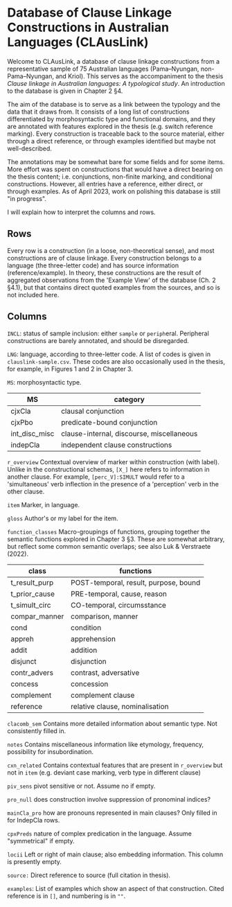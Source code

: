 # Database of Clause Linkage Constructions in Australian Languages (CLAusLink)

Welcome to CLAusLink, a database of clause linkage constructions from a representative sample of 75 Australian languages (Pama–Nyungan, non-Pama–Nyungan, and Kriol). This serves as the accompaniment to the thesis *Clause linkage in Australian languages: A typological study*. An introduction to the database is given in Chapter 2 §4.

The aim of the database is to serve as a link between the typology and the data that it draws from. It consists of a long list of constructions differentiated by morphosyntactic type and functional domains, and they are annotated with features explored in the thesis (e.g. switch reference marking). Every construction is traceable back to the source material, either through a direct reference, or through examples identified but maybe not well-described. 

The annotations may be somewhat bare for some fields and for some items. More effort was spent on constructions that would have a direct bearing on the thesis content; i.e. conjunctions, non-finite marking, and conditional constructions. However, all entries have a reference, either direct, or through examples. As of April 2023, work on polishing this database is still "in progress".

I will explain how to interpret the columns and rows.


## Rows ##

Every row is a construction (in a loose, non-theoretical sense), and most constructions are of clause linkage. Every construction belongs to a language (the three-letter code) and has source information (reference/example). In theory, these constructions are the result of aggregated observations from the 'Example View' of the database (Ch. 2 §4.1), but that contains direct quoted examples from the sources, and so is not included here.

## Columns ##
`INCL`:	status of sample inclusion: either `sample` or `periph`eral. Peripheral constructions are barely annotated, and should be disregarded.

`LNG`:	language, according to three-letter code. A list of codes is given in `clauslink-sample.csv`. These codes are also occasionally used in the thesis, for example, in Figures 1 and 2 in Chapter 3.

`MS`:	morphosyntactic type.

| MS | category |
| --- | --- |
| cjxCla | clausal conjunction |
| cjxPbo | predicate-bound conjunction |
| int_disc_misc | clause-internal, discourse, miscellaneous |
| indepCla | independent clause constructions |

`r_overview` Contextual overview of marker within construction (with label). Unlike in the constructional schemas, `[X_]` here refers to information in another clause. For example, `[perc_V]:SIMULT` would refer to a 'simultaneous' verb inflection in the presence of a 'perception' verb in the other clause.

`item` Marker, in language.

`gloss`	Author's or my label for the item.

`function_classes` Macro-groupings of functions, grouping together the semantic functions explored in Chapter 3 §3. These are somewhat arbitrary, but reflect some common semantic overlaps; see also Luk & Verstraete (2022).

| class | functions |
| --- | --- |
| t_result_purp | POST-temporal, result, purpose, bound |
| t_prior_cause | PRE-temporal, cause, reason |
| t_simult_circ | CO-temporal, circumsstance |
| compar_manner | comparison, manner |
| cond | condition |
| appreh | apprehension |
| addit | addition |
| disjunct | disjunction |
| contr_advers | contrast, adversative |
| concess | concession |
| complement | complement clause |
| reference | relative clause, nominalisation |

`clacomb_sem`	Contains more detailed information about semantic type. Not consistently filled in.

`notes`	Contains miscellaneous information like etymology, frequency, possibility for insubordination.

`cxn_related`	Contains contextual features that are present in `r_overview` but not in `item` (e.g. deviant case marking, verb type in different clause)

`piv_sens`	pivot sensitive or not. Assume no if empty.

`pro_null`	does construction involve suppression of pronominal indices?

`mainCla_pro`	how are pronouns represented in main clauses? Only filled in for 
IndepCla rows.

`cpxPreds`	nature of complex predication in the language. Assume "symmetrical" if empty.

`locii` Left or right of main clause; also embedding information. This column is presently empty.

`source:`	Direct reference to source (full citation in thesis).

`examples`:	List of examples which show an aspect of that construction. Cited reference is in `[]`, and numbering is in `""`.
